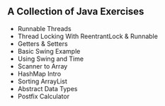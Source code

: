 ## A Collection of Java Exercises

* Runnable Threads
* Thread Locking With ReentrantLock & Runnable
* Getters & Setters
* Basic Swing Example
* Using Swing and Time
* Scanner to Array
* HashMap Intro
* Sorting ArrayList
* Abstract Data Types
* Postfix Calculator
